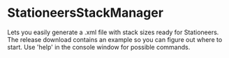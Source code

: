 # StationeersStackManager

Lets you easily generate a .xml file with stack sizes ready for Stationeers.
The release download contains an example so you can figure out where to start.
Use 'help' in the console window for possible commands.
